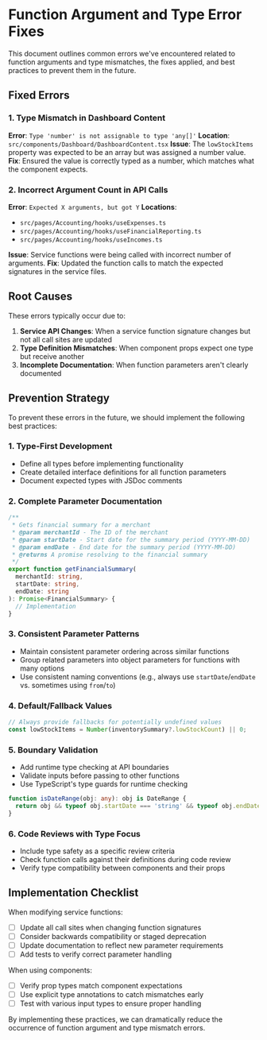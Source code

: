
# Function Argument and Type Error Fixes

This document outlines common errors we've encountered related to function arguments and type mismatches, the fixes applied, and best practices to prevent them in the future.

## Fixed Errors

### 1. Type Mismatch in Dashboard Content
**Error**: `Type 'number' is not assignable to type 'any[]'`
**Location**: `src/components/Dashboard/DashboardContent.tsx`
**Issue**: The `lowStockItems` property was expected to be an array but was assigned a number value.
**Fix**: Ensured the value is correctly typed as a number, which matches what the component expects.

### 2. Incorrect Argument Count in API Calls
**Error**: `Expected X arguments, but got Y`
**Locations**: 
- `src/pages/Accounting/hooks/useExpenses.ts`
- `src/pages/Accounting/hooks/useFinancialReporting.ts` 
- `src/pages/Accounting/hooks/useIncomes.ts`

**Issue**: Service functions were being called with incorrect number of arguments.
**Fix**: Updated the function calls to match the expected signatures in the service files.

## Root Causes

These errors typically occur due to:

1. **Service API Changes**: When a service function signature changes but not all call sites are updated
2. **Type Definition Mismatches**: When component props expect one type but receive another
3. **Incomplete Documentation**: When function parameters aren't clearly documented

## Prevention Strategy

To prevent these errors in the future, we should implement the following best practices:

### 1. Type-First Development
- Define all types before implementing functionality
- Create detailed interface definitions for all function parameters
- Document expected types with JSDoc comments

### 2. Complete Parameter Documentation
```typescript
/**
 * Gets financial summary for a merchant
 * @param merchantId - The ID of the merchant
 * @param startDate - Start date for the summary period (YYYY-MM-DD)
 * @param endDate - End date for the summary period (YYYY-MM-DD)
 * @returns A promise resolving to the financial summary
 */
export function getFinancialSummary(
  merchantId: string, 
  startDate: string, 
  endDate: string
): Promise<FinancialSummary> {
  // Implementation
}
```

### 3. Consistent Parameter Patterns
- Maintain consistent parameter ordering across similar functions
- Group related parameters into object parameters for functions with many options
- Use consistent naming conventions (e.g., always use `startDate`/`endDate` vs. sometimes using `from`/`to`)

### 4. Default/Fallback Values
```typescript
// Always provide fallbacks for potentially undefined values
const lowStockItems = Number(inventorySummary?.lowStockCount) || 0;
```

### 5. Boundary Validation
- Add runtime type checking at API boundaries
- Validate inputs before passing to other functions
- Use TypeScript's type guards for runtime checking

```typescript
function isDateRange(obj: any): obj is DateRange {
  return obj && typeof obj.startDate === 'string' && typeof obj.endDate === 'string';
}
```

### 6. Code Reviews with Type Focus
- Include type safety as a specific review criteria
- Check function calls against their definitions during code review
- Verify type compatibility between components and their props

## Implementation Checklist

When modifying service functions:

- [ ] Update all call sites when changing function signatures
- [ ] Consider backwards compatibility or staged deprecation
- [ ] Update documentation to reflect new parameter requirements
- [ ] Add tests to verify correct parameter handling

When using components:

- [ ] Verify prop types match component expectations
- [ ] Use explicit type annotations to catch mismatches early
- [ ] Test with various input types to ensure proper handling

By implementing these practices, we can dramatically reduce the occurrence of function argument and type mismatch errors.
